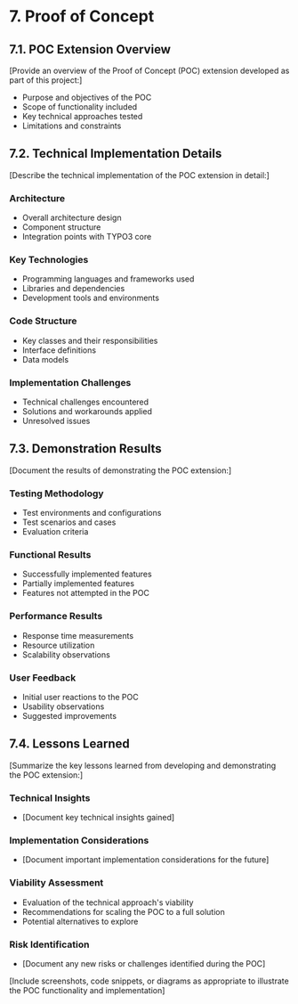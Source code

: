 # 7. Proof of Concept

## 7.1. POC Extension Overview

[Provide an overview of the Proof of Concept (POC) extension developed as part of this project:]
- Purpose and objectives of the POC
- Scope of functionality included
- Key technical approaches tested
- Limitations and constraints

## 7.2. Technical Implementation Details

[Describe the technical implementation of the POC extension in detail:]

### Architecture
- Overall architecture design
- Component structure
- Integration points with TYPO3 core

### Key Technologies
- Programming languages and frameworks used
- Libraries and dependencies
- Development tools and environments

### Code Structure
- Key classes and their responsibilities
- Interface definitions
- Data models

### Implementation Challenges
- Technical challenges encountered
- Solutions and workarounds applied
- Unresolved issues

## 7.3. Demonstration Results

[Document the results of demonstrating the POC extension:]

### Testing Methodology
- Test environments and configurations
- Test scenarios and cases
- Evaluation criteria

### Functional Results
- Successfully implemented features
- Partially implemented features
- Features not attempted in the POC

### Performance Results
- Response time measurements
- Resource utilization
- Scalability observations

### User Feedback
- Initial user reactions to the POC
- Usability observations
- Suggested improvements

## 7.4. Lessons Learned

[Summarize the key lessons learned from developing and demonstrating the POC extension:]

### Technical Insights
- [Document key technical insights gained]

### Implementation Considerations
- [Document important implementation considerations for the future]

### Viability Assessment
- Evaluation of the technical approach's viability
- Recommendations for scaling the POC to a full solution
- Potential alternatives to explore

### Risk Identification
- [Document any new risks or challenges identified during the POC]

[Include screenshots, code snippets, or diagrams as appropriate to illustrate the POC functionality and implementation]
